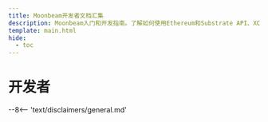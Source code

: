 ```yaml
---
title: Moonbeam开发者文档汇集
description: Moonbeam入门和开发指南。了解如何使用Ethereum和Substrate API、XCM互操作性和其它可用的集成。
template: main.html
hide:
  - toc
---
```


<h1 class='subsection-title'>开发者</h1>
<div class='subsection-wrapper'></div>
<div class='disclaimer'>
--8<-- 'text/disclaimers/general.md'
</div>